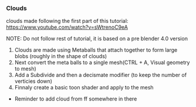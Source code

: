 ### Clouds

clouds made following the first part of this tutorial:
https://www.youtube.com/watch?v=sWtrenoC9eA

NOTE: Do not follow rest of tutorial, it is based on a pre blender 4.0 version

1. Clouds are made using Metaballs that attach together to form large blobs (roughly in the shape of clouds)
2. Next convert the meta balls to a single mesh(CTRL + A, Visual geometry to mesh)
3. Add a Subdivide and then a decismate modifier (to keep the number of verticies down)
4. Finnaly create a basic toon shader and apply to the mesh

- Reminder to add cloud from ff somewhere in there